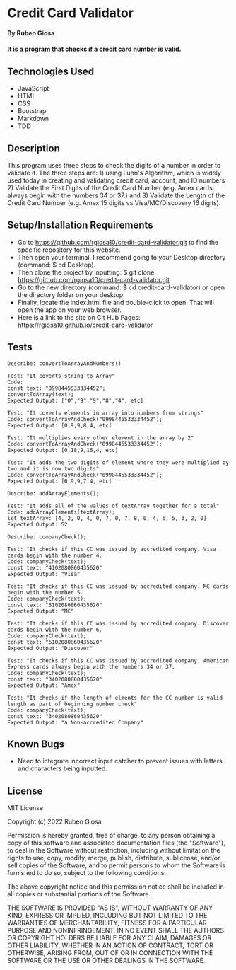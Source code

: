 # Credit Card Validator

#### By Ruben Giosa

#### It is a program that checks if a credit card number is valid. 

## Technologies Used

* JavaScript
* HTML
* CSS
* Bootstrap
* Markdown
* TDD

## Description

This program uses three steps to check the digits of a number in order to validate it. The three steps are: 1) using Luhn's Algorithm, which is widely used today in creating and validating credit card, account, and ID numbers 2) Validate the First Digits of the Credit Card Number (e.g. Amex cards always begin with the numbers 34 or 37.) and 3) Validate the Length of the Credit Card Number (e.g. Amex 15 digits vs Visa/MC/Discovery 16 digits).

## Setup/Installation Requirements

* Go to https://github.com/rgiosa10/credit-card-validator.git to find the specific repository for this website.
* Then open your terminal. I recommend going to your Desktop directory (command: $ cd Desktop).
* Then clone the project by inputting: $ git clone https://github.com/rgiosa10/credit-card-validator.git
* Go to the new directory (command: $ cd credit-card-validator) or open the directory folder on your desktop.
* Finally, locate the index.html file and double-click to open. That will open the app on your web browser.
* Here is a link to the site on Git Hub Pages: https://rgiosa10.github.io/credit-card-validator

## Tests

```
Describe: convertToArrayAndNumbers()

Test: "It coverts string to Array"
Code: 
const text: "0998445533334452";
convertToArray(text);
Expected Output: ["0","9","9","8","4", etc]

Test: "It coverts elements in array into numbers from strings"
Code: convertToArrayAndCheck("0998445533334452");
Expected Output: [0,9,9,8,4, etc]

Test: "It multiplies every other element in the array by 2"
Code: convertToArrayAndCheck("0998445533334452");
Expected Output: [0,18,9,16,4, etc]

Test: "It adds the two digits of element where they were multiplied by two and it is now two digits"
Code: convertToArrayAndCheck("0998445533334452");
Expected Output: [0,9,9,7,4, etc]

Describe: addArrayElements();

Test: "It adds all of the values of textArray together for a total"
Code: addArrayElements(textArray);
let textArray: [4, 2, 0, 4, 0, 7, 0, 7, 8, 0, 4, 6, 5, 3, 2, 0]
Expected Output: 52

Describe: companyCheck();

Test: "It checks if this CC was issued by accredited company. Visa cards begin with the number 4. 
Code: companyCheck(text);
const text: "4102080860435620"
Expected Output: "Visa"

Test: "It checks if this CC was issued by accredited company. MC cards begin with the number 5. 
Code: companyCheck(text);
const text: "5102080860435620"
Expected Output: "MC"

Test: "It checks if this CC was issued by accredited company. Discover cards begin with the number 6. 
Code: companyCheck(text);
const text: "6102080860435620"
Expected Output: "Discover"

Test: "It checks if this CC was issued by accredited company. American Express cards always begin with the numbers 34 or 37. 
Code: companyCheck(text);
const text: "3402080860435620"
Expected Output: "Amex"

Test: "It checks if the length of elments for the CC number is valid length as part of beginning number check" 
Code: companyCheck(text);
const text: "3402080860435620"
Expected Output: "a Non-accredited Company"

```

## Known Bugs

* Need to integrate incorrect input catcher to prevent issues with letters and characters being inputted. 

## License

MIT License

Copyright (c) 2022 Ruben Giosa

Permission is hereby granted, free of charge, to any person obtaining a copy of this software and associated documentation files (the "Software"), to deal in the Software without restriction, including without limitation the rights to use, copy, modify, merge, publish, distribute, sublicense, and/or sell copies of the Software, and to permit persons to whom the Software is furnished to do so, subject to the following conditions:

The above copyright notice and this permission notice shall be included in all copies or substantial portions of the Software.

THE SOFTWARE IS PROVIDED "AS IS", WITHOUT WARRANTY OF ANY KIND, EXPRESS OR IMPLIED, INCLUDING BUT NOT LIMITED TO THE WARRANTIES OF MERCHANTABILITY, FITNESS FOR A PARTICULAR PURPOSE AND NONINFRINGEMENT. IN NO EVENT SHALL THE AUTHORS OR COPYRIGHT HOLDERS BE LIABLE FOR ANY CLAIM, DAMAGES OR OTHER LIABILITY, WHETHER IN AN ACTION OF CONTRACT, TORT OR OTHERWISE, ARISING FROM, OUT OF OR IN CONNECTION WITH THE SOFTWARE OR THE USE OR OTHER DEALINGS IN THE SOFTWARE.